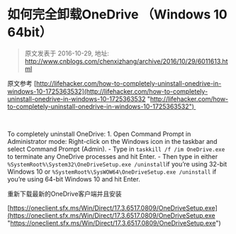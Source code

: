 # 如何完全卸载OneDrive （Windows 10 64bit） 
> 原文发表于 2016-10-29, 地址: http://www.cnblogs.com/chenxizhang/archive/2016/10/29/6011613.html 


原文参考 [http://lifehacker.com/how-to-completely-uninstall-onedrive-in-windows-10-1725363532](http://lifehacker.com/how-to-completely-uninstall-onedrive-in-windows-10-1725363532 "http://lifehacker.com/how-to-completely-uninstall-onedrive-in-windows-10-1725363532") 

  

 To completely uninstall OneDrive: 1. Open Command Prompt in Administrator mode: Right-click on the Windows icon in the taskbar and select Command Prompt (Admin). - Type in `taskkill /f /im OneDrive.exe` to terminate any OneDrive processes and hit Enter. - Then type in either `%SystemRoot%\System32\OneDriveSetup.exe /uninstall`if you’re using 32-bit Windows 10 or `%SystemRoot%\SysWOW64\OneDriveSetup.exe /uninstall` if you’re using 64-bit Windows 10 and hit Enter.

 重新下载最新的OneDrive客户端并且安装

 [https://oneclient.sfx.ms/Win/Direct/17.3.6517.0809/OneDriveSetup.exe](https://oneclient.sfx.ms/Win/Direct/17.3.6517.0809/OneDriveSetup.exe "https://oneclient.sfx.ms/Win/Direct/17.3.6517.0809/OneDriveSetup.exe")



